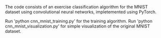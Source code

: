 The code consists of an exercise classification algorithm for the MNIST dataset using convolutional neural networks, impletemented using PyTorch. 

Run 'python cnn_mnist_training.py' for the training algorithm. 
Run 'python cnn_mnist_visualization.py' for simple visualization of the original MNIST dataset.
